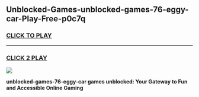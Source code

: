 
## Unblocked-Games-unblocked-games-76-eggy-car-Play-Free-p0c7q
<h3>
<a href="https://premium76.site?title=unblocked-games-76-eggy-car&ref=21A">CLICK TO PLAY</a></h3>
<hr>

<h3>
<a href="https://premium76.site?title=unblocked-games-76-eggy-car&ref=21A">CLICK 2 PLAY</a>
  
</h3>

<a href="https://premium76.site?title=unblocked-games-76-eggy-car&ref=21A"><img src="https://clearcache.store/games.png"></a>


**unblocked-games-76-eggy-car games unblocked: Your Gateway to Fun and Accessible Online Gaming**
